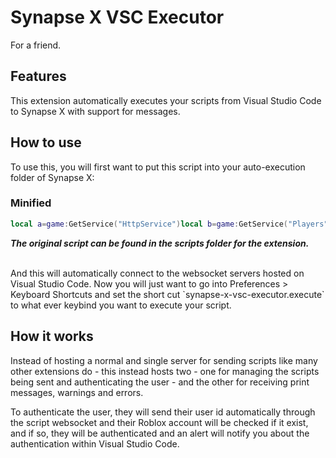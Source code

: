 # Synapse X VSC Executor
For a friend.

## Features
This extension automatically executes your scripts from Visual Studio Code to Synapse X with support for messages.

## How to use
To use this, you will first want to put this script into your auto-execution folder of Synapse X:

### Minified
```lua
local a=game:GetService("HttpService")local b=game:GetService("Players")repeat wait()until b.LocalPlayer;local c={scriptServer={port=27968},messageServer={port=27969}}local d=syn.websocket.connect("ws://localhost:"..tostring(c["scriptServer"]["port"]))local e=syn.websocket.connect("ws://localhost:"..tostring(c["messageServer"]["port"]))local f=print;local g=warn;local h=error;function newPrint(i)e:Send(a:JSONEncode({message=i,type=0}))f(i)end;function newWarn(i)e:Send(a:JSONEncode({message=i,type=1}))g(i)end;function newError(i)e:Send(a:JSONEncode({message=i,type=2}))h(i)end;print=newPrint;warn=newWarn;error=newError;d.OnMessage:Connect(function(j)local k,error=loadstring(j)if error then return newError("Error:\n"..err)end;k()end)d:Send(a:JSONEncode({userId=b.LocalPlayer.UserId}))
```

<b>*The original script can be found in the scripts folder for the extension.*</b>

<br>
And this will automatically connect to the websocket servers hosted on Visual Studio Code. Now you will just want to go into Preferences > Keyboard Shortcuts and set the short cut `synapse-x-vsc-executor.execute` to what ever keybind you want to execute your script.

## How it works
Instead of hosting a normal and single server for sending scripts like many other extensions do - this instead hosts two - one for managing the scripts being sent and authenticating the user - and the other for receiving print messages, warnings and errors. 

To authenticate the user, they will send their user id automatically through the script websocket and their Roblox account will be checked if it exist, and if so, they will be authenticated and an alert will notify you about the authentication within Visual Studio Code.
